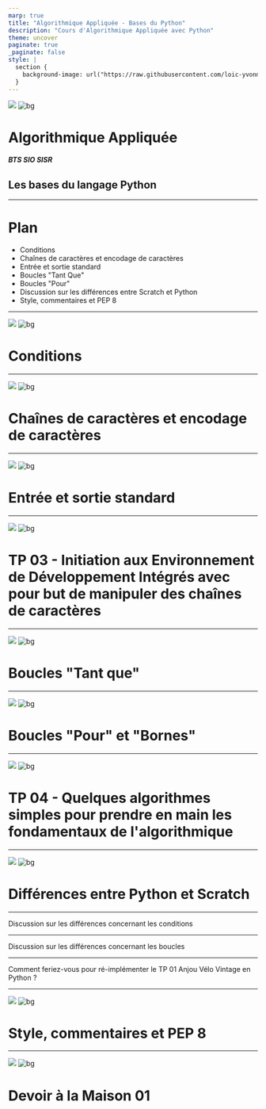```yaml
---
marp: true
title: "Algorithmique Appliquée - Bases du Python"
description: "Cours d'Algorithmique Appliquée avec Python"
theme: uncover
paginate: true
_paginate: false
style: |
  section {
    background-image: url("https://raw.githubusercontent.com/loic-yvonnet/algo-appliquee/master/assets/bg_normal.jpg");
  }
---
```


![](#fff)
![bg](https://raw.githubusercontent.com/loic-yvonnet/algo-appliquee/master/assets/bg_title.jpg)


# <!--fit--> Algorithmique Appliquée

##### BTS SIO SISR

## Les bases du langage Python

<!-- Faisons sifler les serpents ! -->

---

# Plan

* Conditions
* Chaînes de caractères et encodage de caractères
* Entrée et sortie standard
* Boucles "Tant Que"
* Boucles "Pour"
* Discussion sur les différences entre Scratch et Python
* Style, commentaires et PEP 8

---

![](#fff)
![bg](https://raw.githubusercontent.com/loic-yvonnet/algo-appliquee/master/assets/bg_title.jpg)

# Conditions

---

![](#fff)
![bg](https://raw.githubusercontent.com/loic-yvonnet/algo-appliquee/master/assets/bg_title.jpg)

# <!--fit--> Chaînes de caractères et encodage de caractères

---

![](#fff)
![bg](https://raw.githubusercontent.com/loic-yvonnet/algo-appliquee/master/assets/bg_title.jpg)

# <!--fit--> Entrée et sortie standard

---

![](#fff)
![bg](https://raw.githubusercontent.com/loic-yvonnet/algo-appliquee/master/assets/bg_title.jpg)

# <!--fit--> TP 03 - Initiation aux Environnement de Développement Intégrés avec pour but de manipuler des chaînes de caractères

---

![](#fff)
![bg](https://raw.githubusercontent.com/loic-yvonnet/algo-appliquee/master/assets/bg_title.jpg)

# <!--fit--> Boucles "Tant que"

---

![](#fff)
![bg](https://raw.githubusercontent.com/loic-yvonnet/algo-appliquee/master/assets/bg_title.jpg)

# <!--fit--> Boucles "Pour" et "Bornes"

---

![](#fff)
![bg](https://raw.githubusercontent.com/loic-yvonnet/algo-appliquee/master/assets/bg_title.jpg)

# <!--fit--> TP 04 - Quelques algorithmes simples pour prendre en main les fondamentaux de l'algorithmique

---

![](#fff)
![bg](https://raw.githubusercontent.com/loic-yvonnet/algo-appliquee/master/assets/bg_title.jpg)

# <!--fit--> Différences entre Python et Scratch

---

Discussion sur les différences concernant les conditions

---

Discussion sur les différences concernant les boucles

---

Comment feriez-vous pour ré-implémenter le TP 01 Anjou Vélo Vintage en Python ?

---

![](#fff)
![bg](https://raw.githubusercontent.com/loic-yvonnet/algo-appliquee/master/assets/bg_title.jpg)

# <!--fit--> Style, commentaires et PEP 8

---

![](#fff)
![bg](https://raw.githubusercontent.com/loic-yvonnet/algo-appliquee/master/assets/bg_title.jpg)

# <!--fit--> Devoir à la Maison 01
